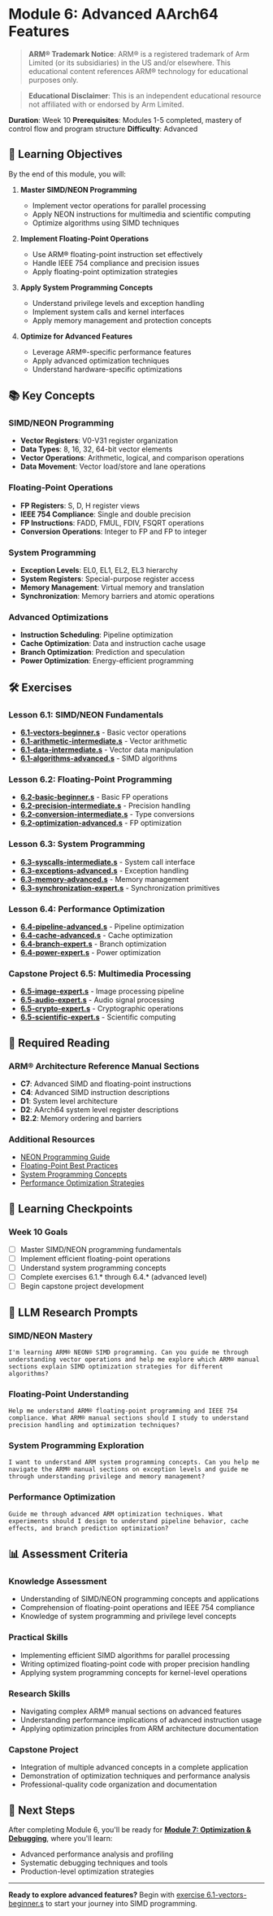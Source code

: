 # Module 6: Advanced AArch64 Features

> **ARM® Trademark Notice**: ARM® is a registered trademark of Arm Limited
> (or its subsidiaries) in the US and/or elsewhere. This educational content
> references ARM® technology for educational purposes only.

> **Educational Disclaimer**: This is an independent educational resource
> not affiliated with or endorsed by Arm Limited.

**Duration**: Week 10
**Prerequisites**: Modules 1-5 completed, mastery of control flow and program structure
**Difficulty**: Advanced

## 🎯 Learning Objectives

By the end of this module, you will:

1. **Master SIMD/NEON Programming**
   - Implement vector operations for parallel processing
   - Apply NEON instructions for multimedia and scientific computing
   - Optimize algorithms using SIMD techniques

2. **Implement Floating-Point Operations**
   - Use ARM® floating-point instruction set effectively
   - Handle IEEE 754 compliance and precision issues
   - Apply floating-point optimization strategies

3. **Apply System Programming Concepts**
   - Understand privilege levels and exception handling
   - Implement system calls and kernel interfaces
   - Apply memory management and protection concepts

4. **Optimize for Advanced Features**
   - Leverage ARM®-specific performance features
   - Apply advanced optimization techniques
   - Understand hardware-specific optimizations

## 📚 Key Concepts

### SIMD/NEON Programming
- **Vector Registers**: V0-V31 register organization
- **Data Types**: 8, 16, 32, 64-bit vector elements
- **Vector Operations**: Arithmetic, logical, and comparison operations
- **Data Movement**: Vector load/store and lane operations

### Floating-Point Operations
- **FP Registers**: S, D, H register views
- **IEEE 754 Compliance**: Single and double precision
- **FP Instructions**: FADD, FMUL, FDIV, FSQRT operations
- **Conversion Operations**: Integer to FP and FP to integer

### System Programming
- **Exception Levels**: EL0, EL1, EL2, EL3 hierarchy
- **System Registers**: Special-purpose register access
- **Memory Management**: Virtual memory and translation
- **Synchronization**: Memory barriers and atomic operations

### Advanced Optimizations
- **Instruction Scheduling**: Pipeline optimization
- **Cache Optimization**: Data and instruction cache usage
- **Branch Optimization**: Prediction and speculation
- **Power Optimization**: Energy-efficient programming

## 🛠️ Exercises

### Lesson 6.1: SIMD/NEON Fundamentals
- **[6.1-vectors-beginner.s](exercises/6.1-vectors-beginner.s)** - Basic vector operations
- **[6.1-arithmetic-intermediate.s](exercises/6.1-arithmetic-intermediate.s)** - Vector arithmetic
- **[6.1-data-intermediate.s](exercises/6.1-data-intermediate.s)** - Vector data manipulation
- **[6.1-algorithms-advanced.s](exercises/6.1-algorithms-advanced.s)** - SIMD algorithms

### Lesson 6.2: Floating-Point Programming
- **[6.2-basic-beginner.s](exercises/6.2-basic-beginner.s)** - Basic FP operations
- **[6.2-precision-intermediate.s](exercises/6.2-precision-intermediate.s)** - Precision handling
- **[6.2-conversion-intermediate.s](exercises/6.2-conversion-intermediate.s)** - Type conversions
- **[6.2-optimization-advanced.s](exercises/6.2-optimization-advanced.s)** - FP optimization

### Lesson 6.3: System Programming
- **[6.3-syscalls-intermediate.s](exercises/6.3-syscalls-intermediate.s)** - System call interface
- **[6.3-exceptions-advanced.s](exercises/6.3-exceptions-advanced.s)** - Exception handling
- **[6.3-memory-advanced.s](exercises/6.3-memory-advanced.s)** - Memory management
- **[6.3-synchronization-expert.s](exercises/6.3-synchronization-expert.s)** - Synchronization primitives

### Lesson 6.4: Performance Optimization
- **[6.4-pipeline-advanced.s](exercises/6.4-pipeline-advanced.s)** - Pipeline optimization
- **[6.4-cache-advanced.s](exercises/6.4-cache-advanced.s)** - Cache optimization
- **[6.4-branch-expert.s](exercises/6.4-branch-expert.s)** - Branch optimization
- **[6.4-power-expert.s](exercises/6.4-power-expert.s)** - Power optimization

### Capstone Project 6.5: Multimedia Processing
- **[6.5-image-expert.s](projects/6.5-image-expert.s)** - Image processing pipeline
- **[6.5-audio-expert.s](projects/6.5-audio-expert.s)** - Audio signal processing
- **[6.5-crypto-expert.s](projects/6.5-crypto-expert.s)** - Cryptographic operations
- **[6.5-scientific-expert.s](projects/6.5-scientific-expert.s)** - Scientific computing

## 📖 Required Reading

### ARM® Architecture Reference Manual Sections
- **C7**: Advanced SIMD and floating-point instructions
- **C4**: Advanced SIMD instruction descriptions
- **D1**: System level architecture
- **D2**: AArch64 system level register descriptions
- **B2.2**: Memory ordering and barriers

### Additional Resources
- [NEON Programming Guide](../../resources/simd/neon-guide.md)
- [Floating-Point Best Practices](../../resources/optimization/floating-point.md)
- [System Programming Concepts](../../resources/system/programming-guide.md)
- [Performance Optimization Strategies](../../resources/optimization/advanced-techniques.md)

## 🎯 Learning Checkpoints

### Week 10 Goals
- [ ] Master SIMD/NEON programming fundamentals
- [ ] Implement efficient floating-point operations
- [ ] Understand system programming concepts
- [ ] Complete exercises 6.1.* through 6.4.* (advanced level)
- [ ] Begin capstone project development

## 🤖 LLM Research Prompts

### SIMD/NEON Mastery
```
I'm learning ARM® NEON® SIMD programming. Can you guide me through understanding vector operations and help me explore which ARM® manual sections explain SIMD optimization strategies for different algorithms?
```

### Floating-Point Understanding
```
Help me understand ARM® floating-point programming and IEEE 754 compliance. What ARM® manual sections should I study to understand precision handling and optimization techniques?
```

### System Programming Exploration
```
I want to understand ARM system programming concepts. Can you help me navigate the ARM® manual sections on exception levels and guide me through understanding privilege and memory management?
```

### Performance Optimization
```
Guide me through advanced ARM optimization techniques. What experiments should I design to understand pipeline behavior, cache effects, and branch prediction optimization?
```

## 📊 Assessment Criteria

### Knowledge Assessment
- Understanding of SIMD/NEON programming concepts and applications
- Comprehension of floating-point operations and IEEE 754 compliance
- Knowledge of system programming and privilege level concepts

### Practical Skills
- Implementing efficient SIMD algorithms for parallel processing
- Writing optimized floating-point code with proper precision handling
- Applying system programming concepts for kernel-level operations

### Research Skills
- Navigating complex ARM® manual sections on advanced features
- Understanding performance implications of advanced instruction usage
- Applying optimization principles from ARM architecture documentation

### Capstone Project
- Integration of multiple advanced concepts in a complete application
- Demonstration of optimization techniques and performance analysis
- Professional-quality code organization and documentation

## 🚀 Next Steps

After completing Module 6, you'll be ready for **[Module 7: Optimization & Debugging](../m7-optimization-debugging/)**, where you'll learn:
- Advanced performance analysis and profiling
- Systematic debugging techniques and tools
- Production-level optimization strategies

---

**Ready to explore advanced features?** Begin with [exercise 6.1-vectors-beginner.s](exercises/6.1-vectors-beginner.s) to start your journey into SIMD programming.